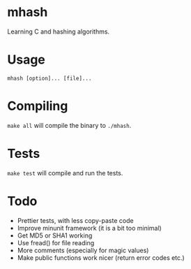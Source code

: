# mhash
Learning C and hashing algorithms.

# Usage
`mhash [option]... [file]...`

# Compiling
`make all` will compile the binary to `./mhash`.

# Tests
`make test` will compile and run the tests.

# Todo
* Prettier tests, with less copy-paste code
* Improve minunit framework (it is a bit too minimal)
* Get MD5 or SHA1 working
* Use fread() for file reading
* More comments (especially for magic values)
* Make public functions work nicer (return error codes etc.)
